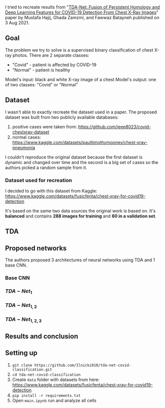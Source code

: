 I tried to recreate results from "[TDA-Net: Fusion of Persistent Homology and Deep Learning Features for COVID-19 Detection From Chest X-Ray Images](https://arxiv.org/abs/2101.08398)" paper by Mustafa Hajij, Ghada Zamzmi, and Fawwaz Batayneh
 published on 3 Aug 2021.

## Goal

The problem we try to solve is a supervised binary classification of chest X-ray photos. There are 2 separate classes:
- "Covid" - patient is affected by COVID-19
- "Normal" - patient is healthy

Model's input: black and white X-ray image of a chest
Model's output: one of two classes: "Covid" or "Normal"

## Dataset

I wasn't able to exactly recreate the dataset used in a paper. The proposed dataset was built from two publicly available databases:

1. positive cases were taken from: https://github.com/ieee8023/covid-chestxray-dataset
2. normal cases: https://www.kaggle.com/datasets/paultimothymooney/chest-xray-pneumonia

I couldn't reproduce the original dataset because the first dataset is dynamic and changed over time and the second is a big set of cases so the authors picked a random sample from it.

### Dataset used for recreation

I decided to go with this dataset from Kaggle: https://www.kaggle.com/datasets/fusicfenta/chest-xray-for-covid19-detection

It's based on the same two data sources the original work is based on. It's **balanced** and contains **288 images for training** and **60 in a validation set**.

## TDA

## Proposed networks

The authors proposed 3 architectures of neural networks using TDA and 1 base CNN.

### Base CNN

### $TDA-Net_{1}$

### $TDA-Net_{1,2}$

### $TDA-Net_{1,2,3}$

## Results and conclusion

## Setting up

1. ```git clone https://github.com/Ilnicki010/tda-net-covid-classification.git```
2. ```cd tda-net-covid-classification```
3. Create ```data``` folder with datasets from here: https://www.kaggle.com/datasets/fusicfenta/chest-xray-for-covid19-detection
4. ```pip install -r requirements.txt```
5. Open ```main.ipynb``` run and analyze all cells